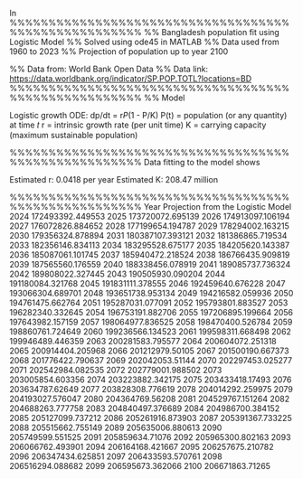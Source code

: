 In 
%%%%%%%%%%%%%%%%%%%%%%%%%%%%%%%%%%%%%%%%%%%%%%%%%%%%%
%% Bangladesh population fit using Logistic Model 
%% Solved using ode45 in MATLAB
%% Data used from 1960 to 2023 
%% Projection of population up to year 2100

%% Data from: World Bank Open Data
%% Data link: https://data.worldbank.org/indicator/SP.POP.TOTL?locations=BD
%%%%%%%%%%%%%%%%%%%%%%%%%%%%%%%%%%%%%%%%%%%%%%%%%%%%%
%% Model

Logistic growth ODE: dp/dt = r*P*(1 - P/K)
P(t) = population (or any quantity) at time 𝑡
r = intrinsic growth rate (per unit time)
K = carrying capacity (maximum sustainable population)

%%%%%%%%%%%%%%%%%%%%%%%%%%%%%%%%%%%%%%%%%%%%%%%%%%%%%
Data fitting to the model shows 

Estimated r: 0.0418 per year
Estimated K: 208.47 million

%%%%%%%%%%%%%%%%%%%%%%%%%%%%%%%%%%%%%%%%%%%%%%%%%%%%%
Year    Projection from the Logistic Model
2024	172493392.449553
2025	173720072.695139
2026	174913097.106194
2027	176072826.884652
2028	177199654.194787
2029	178294002.163215
2030	179356324.878894
2031	180387107.393121
2032	181386865.719534
2033	182356146.834113
2034	183295528.675177
2035	184205620.143387
2036	185087061.101745
2037	185940472.218524
2038	186766435.909819
2039	187565560.176559
2040	188338456.078919
2041	189085737.736324
2042	189808022.327445
2043	190505930.090204
2044	191180084.321768
2045	191831111.378555
2046	192459640.676228
2047	193066304.689701
2048	193651738.953134
2049	194216582.059936
2050	194761475.662764
2051	195287031.077091
2052	195793801.883527
2053	196282340.332645
2054	196753191.882706
2055	197206895.199664
2056	197643982.157159
2057	198064977.836525
2058	198470400.526784
2059	198860761.724649
2060	199236566.134523
2061	199598311.668498
2062	199946489.446359
2063	200281583.795577
2064	200604072.251318
2065	200914404.205968
2066	201212979.50105
2067	201500190.667373
2068	201776422.790637
2069	202042053.51144
2070	202297453.025277
2071	202542984.082535
2072	202779001.988502
2073	203005854.603356
2074	203223882.342175
2075	203433418.17493
2076	203634787.62649
2077	203828308.776619
2078	204014292.259975
2079	204193027.576047
2080	204364769.56208
2081	204529767.151264
2082	204688263.777758
2083	204840497.376689
2084	204986700.384152
2085	205127099.737212
2086	205261916.873903
2087	205391367.733225
2088	205515662.755149
2089	205635006.880613
2090	205749599.551525
2091	205859634.71076
2092	205965300.802163
2093	206066762.493901
2094	206164168.421667
2095	206257675.210782
2096	206347434.625851
2097	206433593.570761
2098	206516294.088682
2099	206595673.362066
2100	206671863.71265
